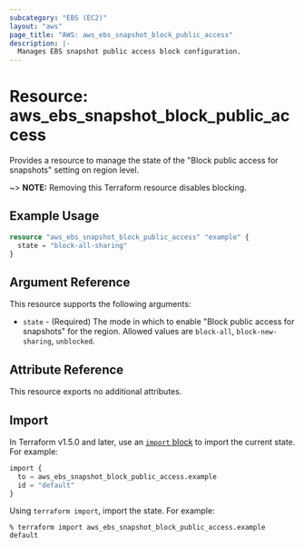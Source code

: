 ```yaml
---
subcategory: "EBS (EC2)"
layout: "aws"
page_title: "AWS: aws_ebs_snapshot_block_public_access"
description: |-
  Manages EBS snapshot public access block configuration.
---
```


# Resource: aws_ebs_snapshot_block_public_access

Provides a resource to manage the state of the "Block public access for snapshots" setting on region level.

~> **NOTE:** Removing this Terraform resource disables blocking.

## Example Usage

```terraform
resource "aws_ebs_snapshot_block_public_access" "example" {
  state = "block-all-sharing"
}
```

## Argument Reference

This resource supports the following arguments:

* `state` - (Required) The mode in which to enable "Block public access for snapshots" for the region. Allowed values are `block-all`, `block-new-sharing`, `unblocked`.

## Attribute Reference

This resource exports no additional attributes.

## Import

In Terraform v1.5.0 and later, use an [`import` block](https://developer.hashicorp.com/terraform/language/import) to import the current state. For example:

```terraform
import {
  to = aws_ebs_snapshot_block_public_access.example
  id = "default"
}
```

Using `terraform import`, import the state. For example:

```console
% terraform import aws_ebs_snapshot_block_public_access.example default
```
